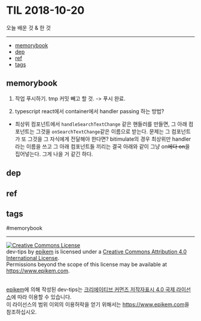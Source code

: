 # TIL 2018-10-20

오늘 배운 것 & 한 것

--------------------------


- [memorybook](#memorybook)
- [dep](#dep)
- [ref](#ref)
- [tags](#tags)

## memorybook
1. 작업 푸시하기. tmp 커밋 빼고 할 것.
  -> 푸시 완료.

2. typescript react에서 container에서 handler passing 하는 방법?
- 최상위 컴포넌트에서 `handleSearchTextChange` 같은 핸들러를 만들면, 그 아래 컴포넌트는 그것을 `onSearchTextChange`같은 이름으로 받는다. 문제는 그 컴포넌트가 또 그것을 그 자식에게 전달해야 한다면? bitimulate의 경우 최상위만 handler라는 이름을 쓰고 그 아래 컴포넌트들 끼리는 결국 아래와 같이 그냥 on~~에다 on~~을 집어넣는다. 그게 나을 거 같긴 하다.


## dep

## ref

## tags
  #memorybook



--------------------------


<!-- license start -->

<a rel="license" href="http://creativecommons.org/licenses/by/4.0/"><img alt="Creative Commons License" style="border-width:0" src="https://i.creativecommons.org/l/by/4.0/88x31.png" /></a>
<br /><span xmlns:dct="http://purl.org/dc/terms/" property="dct:title">dev-tips</span> by <a xmlns:cc="http://creativecommons.org/ns#" href="https://www.github.com/epikem/dev-tips" property="cc:attributionName" rel="cc:attributionURL">epikem</a> is licensed under a <a rel="license" href="http://creativecommons.org/licenses/by/4.0/">Creative Commons Attribution 4.0 International License</a>.<br />Permissions beyond the scope of this license may be available at <a xmlns:cc="http://creativecommons.org/ns#" href="https://www.epikem.com" rel="cc:morePermissions">https://www.epikem.com</a>.

<br /><a xmlns:cc="http://creativecommons.org/ns#" href="https://www.github.com/epikem/dev-tips" property="cc:attributionName" rel="cc:attributionURL">epikem</a>에 의해 작성된 <span xmlns:dct="http://purl.org/dc/terms/" property="dct:title">dev-tips</span>는 <a rel="license" href="http://creativecommons.org/licenses/by/4.0/">크리에이티브 커먼즈 저작자표시 4.0 국제 라이선스</a>에 따라 이용할 수 있습니다.<br />이 라이선스의 범위 이외의 이용허락을 얻기 위해서는 <a xmlns:cc="http://creativecommons.org/ns#" href="https://www.epikem.com" rel="cc:morePermissions">https://www.epikem.com</a>을 참조하십시오.

<!-- license end -->